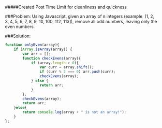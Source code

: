 #####Created Post Time Limit for cleanliness and quickness

###Problem:
Using Javascript, given an array of n integers (example: [1, 2, 3, 4, 5, 6, 7, 8, 9, 10, 100, 112, 113]), remove all odd numbers, leaving only the even numbers.

###Solution:

```javascript
function onlyEven(array){
    if (Array.isArray(array)) {
        var arr = [];
        function checkEvens(array){
            if (array.length > 0){
                var curr = array.shift();
                if (curr % 2 === 0) arr.push(curr);
                checkEvens(array);
            } else {
                return arr;
            }
        };
        checkEvens(array);
        return arr;
    }else{
        return console.log(array + " is not an array!");
    }
};
```
